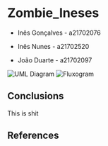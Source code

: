 # Zombie_Ineses

* Inês Gonçalves - a21702076

* Inês Nunes     - a21702520

* João Duarte    - a21702097

![UML Diagram](https://i.imgur.com/nBJECWs.png)
![Fluxogram](https://i.imgur.com/APlLnv6.png)

## Conclusions
This is shit


## References

